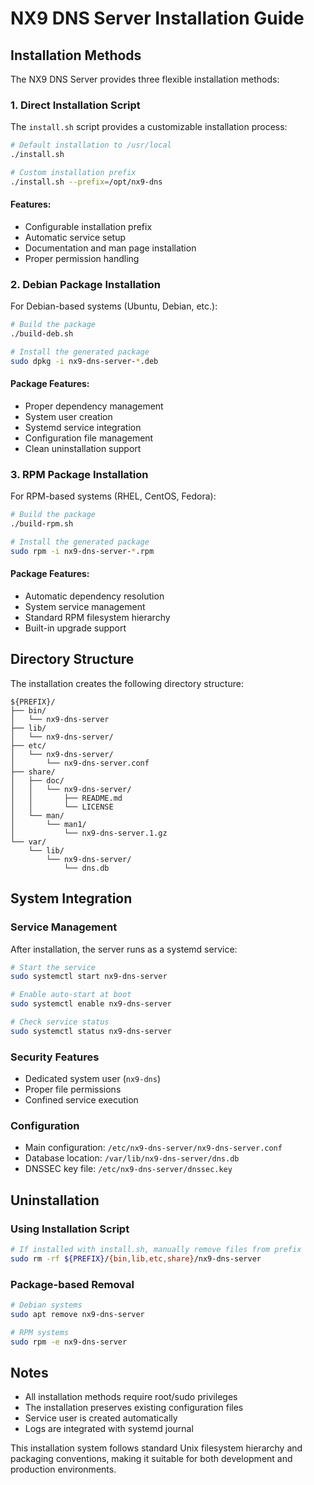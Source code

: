 # NX9 DNS Server Installation Guide

## Installation Methods

The NX9 DNS Server provides three flexible installation methods:

### 1. Direct Installation Script

The `install.sh` script provides a customizable installation process:

```bash
# Default installation to /usr/local
./install.sh

# Custom installation prefix
./install.sh --prefix=/opt/nx9-dns
```

#### Features:
- Configurable installation prefix
- Automatic service setup
- Documentation and man page installation
- Proper permission handling

### 2. Debian Package Installation

For Debian-based systems (Ubuntu, Debian, etc.):

```bash
# Build the package
./build-deb.sh

# Install the generated package
sudo dpkg -i nx9-dns-server-*.deb
```

#### Package Features:
- Proper dependency management
- System user creation
- Systemd service integration
- Configuration file management
- Clean uninstallation support

### 3. RPM Package Installation

For RPM-based systems (RHEL, CentOS, Fedora):

```bash
# Build the package
./build-rpm.sh

# Install the generated package
sudo rpm -i nx9-dns-server-*.rpm
```

#### Package Features:
- Automatic dependency resolution
- System service management
- Standard RPM filesystem hierarchy
- Built-in upgrade support

## Directory Structure

The installation creates the following directory structure:

```
${PREFIX}/
├── bin/
│   └── nx9-dns-server
├── lib/
│   └── nx9-dns-server/
├── etc/
│   └── nx9-dns-server/
│       └── nx9-dns-server.conf
├── share/
│   ├── doc/
│   │   └── nx9-dns-server/
│   │       ├── README.md
│   │       └── LICENSE
│   └── man/
│       └── man1/
│           └── nx9-dns-server.1.gz
└── var/
    └── lib/
        └── nx9-dns-server/
            └── dns.db
```

## System Integration

### Service Management
After installation, the server runs as a systemd service:

```bash
# Start the service
sudo systemctl start nx9-dns-server

# Enable auto-start at boot
sudo systemctl enable nx9-dns-server

# Check service status
sudo systemctl status nx9-dns-server
```

### Security Features
- Dedicated system user (`nx9-dns`)
- Proper file permissions
- Confined service execution

### Configuration
- Main configuration: `/etc/nx9-dns-server/nx9-dns-server.conf`
- Database location: `/var/lib/nx9-dns-server/dns.db`
- DNSSEC key file: `/etc/nx9-dns-server/dnssec.key`

## Uninstallation

### Using Installation Script
```bash
# If installed with install.sh, manually remove files from prefix
sudo rm -rf ${PREFIX}/{bin,lib,etc,share}/nx9-dns-server
```

### Package-based Removal
```bash
# Debian systems
sudo apt remove nx9-dns-server

# RPM systems
sudo rpm -e nx9-dns-server
```

## Notes
- All installation methods require root/sudo privileges
- The installation preserves existing configuration files
- Service user is created automatically
- Logs are integrated with systemd journal

This installation system follows standard Unix filesystem hierarchy and packaging conventions, making it suitable for both development and production environments. 